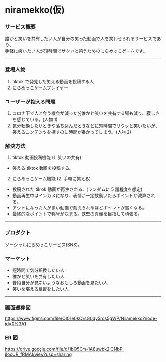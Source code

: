 # niramekko(仮)

### サービス概要

誰かと笑いを共有したい人が自分の笑った動画で人を笑わせられるサービスであり、<br>
手軽に笑いたい人が短時間でサクッと笑うためのにらめっこゲームです。

---

### 登場人物

1. tiktok で発見した笑える動画を投稿する人
1. にらめっこゲームプレイヤー

### ユーザーが抱える問題

1. コロナ下で人と会う機会が減った分誰かと笑いを共有する場も減り、寂しさを感じている。(人物 1)
1. 気分転換したいときや落ち込んだときなどに短時間でサクッと笑いたいが、笑えるコンテンツを探すのに時間が掛かってしまう。(人物 2)

### 解決方法

1. tiktok 動画投稿機能 (1. 笑いの共有)

- 笑える tiktok 動画を投稿する。

2. にらめっこゲーム機能 (2. 手軽に笑える)

- 投稿された tiktok 動画が再生される。(ランダムに 5 題程度を想定)
- 動画再生中はインカメになり、表情が一定数動いたらポイントが減算される。
- アウトになった人が多い動画で耐えられるほどポイントが高くなる。
- 最終的なポイントで称号が決まる。鉄壁の真顔を目指して頑張る。

---

### プロダクト

ソーシャルにらめっこサービス(SNS)。

### マーケット

- 短時間で気分転換したい人
- 誰かと笑いを共有したい人
- 普段自分が見ないようなおもしろ動画を見たい人
- 笑いを堪える練習をしたい人

---

### 画面遷移図

https://www.figma.com/file/OI01e0kCvsG0dy5ros5gWP/Niramekko?node-id=0%3A1

### ER 図

https://drive.google.com/file/d/1bQ5Cm-1A8uwbk2lCNbP-iIocUR_fRMAI/view?usp=sharing
